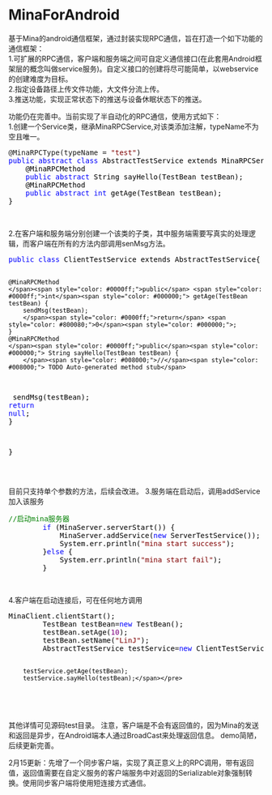 # MinaForAndroid
基于Mina的android通信框架，通过封装实现RPC通信，旨在打造一个如下功能的通信框架：  
1.可扩展的RPC通信，客户端和服务端之间可自定义通信接口(在此套用Android框架层的概念叫做service服务)。自定义接口的创建将尽可能简单，以webservice的创建难度为目标。  
2.指定设备路径上传文件功能，大文件分流上传。  
3.推送功能，实现正常状态下的推送与设备休眠状态下的推送。
    
功能仍在完善中。当前实现了半自动化的RPC通信，使用方式如下：  
1.创建一个Service类，继承MinaRPCService,对该类添加注解，typeName不为空且唯一。  

<div class="cnblogs_code">
<pre>@MinaRPCType(typeName = <span style="color: #800000;">"</span><span style="color: #800000;">test</span><span style="color: #800000;">"</span><span style="color: #000000;">)
</span><span style="color: #0000ff;">public</span> <span style="color: #0000ff;">abstract</span> <span style="color: #0000ff;">class</span><span style="color: #000000;"> AbstractTestService extends MinaRPCService{
    @MinaRPCMethod
    </span><span style="color: #0000ff;">public</span> <span style="color: #0000ff;">abstract</span><span style="color: #000000;"> String sayHello(TestBean testBean);
    @MinaRPCMethod
    </span><span style="color: #0000ff;">public</span> <span style="color: #0000ff;">abstract</span> <span style="color: #0000ff;">int</span><span style="color: #000000;"> getAge(TestBean testBean);
}</span></pre>
</div>
<p>&nbsp;</p>

2.在客户端和服务端分别创建一个该类的子类，其中服务端需要写真实的处理逻辑，而客户端在所有的方法内部调用senMsg方法。
<div class="cnblogs_code">
<pre><span style="color: #0000ff;">public</span> <span style="color: #0000ff;">class</span><span style="color: #000000;"> ClientTestService extends AbstractTestService{

    @MinaRPCMethod
    </span><span style="color: #0000ff;">public</span> <span style="color: #0000ff;">int</span><span style="color: #000000;"> getAge(TestBean testBean) {
        sendMsg(testBean);
        </span><span style="color: #0000ff;">return</span> <span style="color: #800080;">0</span><span style="color: #000000;">;
    }
    @MinaRPCMethod
    </span><span style="color: #0000ff;">public</span><span style="color: #000000;"> String sayHello(TestBean testBean) {
        </span><span style="color: #008000;">//</span><span style="color: #008000;"> TODO Auto-generated method stub</span>
<span style="color: #000000;">        sendMsg(testBean);
        </span><span style="color: #0000ff;">return</span> <span style="color: #0000ff;">null</span><span style="color: #000000;">;
    }

}</span></pre>
</div>
<p>&nbsp;</p>
目前只支持单个参数的方法，后续会改进。  
3.服务端在启动后，调用addService加入该服务
<div class="cnblogs_code">
<pre><span style="color: #008000;">//</span><span style="color: #008000;">启动mina服务器</span>
        <span style="color: #0000ff;">if</span><span style="color: #000000;"> (MinaServer.serverStart()) {
            MinaServer.addService(</span><span style="color: #0000ff;">new</span><span style="color: #000000;"> ServerTestService());
            System.err.println(</span><span style="color: #800000;">"</span><span style="color: #800000;">mina start success</span><span style="color: #800000;">"</span><span style="color: #000000;">);
        }</span><span style="color: #0000ff;">else</span><span style="color: #000000;"> {
            System.err.println(</span><span style="color: #800000;">"</span><span style="color: #800000;">mina start fail</span><span style="color: #800000;">"</span><span style="color: #000000;">);
        }</span></pre>
</div>
<p>&nbsp;</p>
4.客户端在启动连接后，可在任何地方调用
<div class="cnblogs_code">
<pre><span style="color: #000000;">MinaClient.clientStart();
        TestBean testBean</span>=<span style="color: #0000ff;">new</span><span style="color: #000000;"> TestBean();
        testBean.setAge(</span><span style="color: #800080;">10</span><span style="color: #000000;">);
        testBean.setName(</span><span style="color: #800000;">"</span><span style="color: #800000;">LinJ</span><span style="color: #800000;">"</span><span style="color: #000000;">);
        AbstractTestService testService</span>=<span style="color: #0000ff;">new</span><span style="color: #000000;"> ClientTestService();
        
        testService.getAge(testBean);
        testService.sayHello(testBean);</span></pre>
</div>
<p>&nbsp;</p>
其他详情可见源码test目录。  
注意，客户端是不会有返回值的，因为Mina的发送和返回是异步，在Android端本人通过BroadCast来处理返回信息。  
demo简陋，后续更新完善。
  
2月15更新：先增了一个同步客户端，实现了真正意义上的RPC调用，带有返回值，返回值需要在自定义服务的客户端服务中对返回的Serializable对象强制转换。使用同步客户端将使用短连接方式通信。
